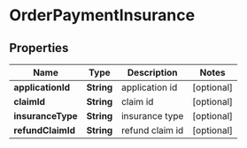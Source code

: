 
# OrderPaymentInsurance

## Properties
Name | Type | Description | Notes
------------ | ------------- | ------------- | -------------
**applicationId** | **String** | application id |  [optional]
**claimId** | **String** | claim id |  [optional]
**insuranceType** | **String** | insurance type |  [optional]
**refundClaimId** | **String** | refund claim id |  [optional]



